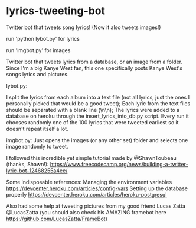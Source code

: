# lyrics-tweeting-bot
Twitter bot that tweets song lyrics! (Now it also tweets images!)

run 'python lybot.py' for lyrics

run 'imgbot.py' for images

Twitter bot that tweets lyrics from a database, or an image from a folder.
Since I'm a big Kanye West fan, this one specifically posts Kanye West's songs lyrics and pictures.

lybot.py:

I split the lyrics from each album into a text file (not all lyrics, just the ones I personally picked that would be a good tweet); Each lyric from the text files should be separated with a blank line (\n\n);
The lyrics were added to a database on heroku through the insert_lyrics_into_db.py script.
Every run it chooses randomly one of the 100 lyrics that were tweeted earliest so it doesn't repeat itself a lot.

imgbot.py:
Just opens the images (or any other set) folder and selects one image randomly to tweet.

I followed this incredible yet simple tutorial made by @ShawnToubeau (thanks, Shawn!): https://www.freecodecamp.org/news/building-a-twitter-lyric-bot-12468255a4ee/

Some indisposable references:
Managing the environment variables https://devcenter.heroku.com/articles/config-vars
Setting up the database properly https://devcenter.heroku.com/articles/heroku-postgresql

Also had some help at tweeting pictures from my good friend Lucas Zatta @LucasZatta (you should also check his AMAZING framebot here https://github.com/LucasZatta/FrameBot)


